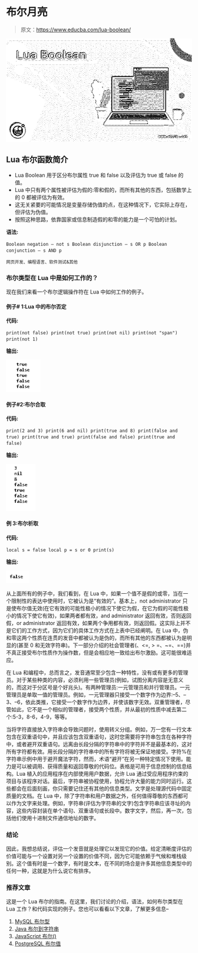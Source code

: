 # 布尔月亮

> 原文：<https://www.educba.com/lua-boolean/>

![Lua Boolean](img/690ded33bd4469a24ebfdbbefe2b42fe.png)



## Lua 布尔函数简介

*   Lua Boolean 用于区分布尔属性 true 和 false 以及评估为 true 或 false 的值。
*   Lua 中只有两个属性被评估为假的:零和假的，而所有其他的东西，包括数学上的 0 都被评估为有效。
*   这无关紧要的可能情况是变量存储伪值的点，在这种情况下，它实际上存在，但评估为伪值。
*   按照这种思路，依靠国家或信息制造假的和零的能力是一个可怕的计划。

**语法:**

`Boolean negation – not s
Boolean disjunction – s OR p
Boolean conjunction – s AND p`

<small>网页开发、编程语言、软件测试&其他</small>

### 布尔类型在 Lua 中是如何工作的？

现在我们来看一个布尔逻辑操作符在 Lua 中如何工作的例子。

#### 例子# 1:Lua 中的布尔否定

**代码:**

`print(not false)
print(not true)
print(not nil)
print(not "span")
print(not 1)`

**输出:**

![Lua Boolean 1](img/86bc211f73319244a2258dcfa80478bf.png)



#### 例子#2:布尔合取

**代码:**

`print(2 and 3)
print(6 and nil)
print(true and 8)
print(false and true)
print(true and true)
print(false and false)
print(true and false)`

**输出:**

![Lua Boolean 2](img/af0a9ad32a0e2f7496682949336098b1.png)



#### 例 3:布尔析取

**代码:**

`local s = false
local p = s or 0
print(s)`

**输出:**

![Lua Boolean 3](img/35477a1ed7e91c0f5c7b4b467285e30c.png)



从上面所有的例子中，我们看到，在 Lua 中，如果一个值不是假的或零，当在一个限制性的表达中使用时，它被认为是“有效的”。基本上，not administrator 只是使布尔值无效(在它有效的可能性极小的情况下使它为假，在它为假的可能性极小的情况下使它有效)，如果两者都有效，and administrator 返回有效，否则返回假，or administrator 返回有效，如果两个争用都有效，则返回假。这实际上并不是它们的工作方式，因为它们的具体工作方式在上表中已经阐明。在 Lua 中，伪和零这两个性质在连贯的发音中都被认为是伪的，而所有其他的东西都被认为是明显的(甚至 0 和无效字符串)。下一部分介绍的社会管理者(、<=, > =、~=、==)并不真正接受布尔性质作为操作数，但是会相应地一致给出布尔激励。这可能很难适应。

在 Lua 和编程中，总而言之，发音通常至少包含一种特性，没有或有更多的管理员。对于某些种类的内容，必须利用一些管理员(例如，试图分离内容是无意义的，而这对于分区号是个好兆头)。有两种管理员:一元管理员和并行管理员。一元管理员是单取一值的管理员。例如，一元管理器只接受一个数字作为边界:–5、–3、–6，依此类推，它接受一个数字作为边界，并使该数字无效。双重管理者，尽管如此，它不是一个相似的管理者，接受两个性质，并从最初的性质中减去第二个:5-3，8-6，4-9，等等。

当将字符直接放入字符串会导致问题时，使用转义分组。例如，万一您有一行文本包含在双重语句中，并且应该包含双重语句，这时您需要将字符串包含在各种字符中，或者避开双重语句。远离由长段分隔的字符串中的字符并不是最基本的，这对所有字符都有效。用长段分隔的字符串中的所有字符将被无保证地接受。字符%在字符串示例中用于避开魔法字符，然而，术语“避开”在另一种特定情况下使用。能力是可以被调用、获得质量和返回尊敬的代码位。表格是可用于信息控制的信息结构。Lua 植入的应用程序在内部使用用户数据，允许 Lua 通过受应用程序约束的项目与该程序对话。最后，字符串被协程使用，协程允许大量的能力同时运行。这些都会在后面刻画，你只需要记住还有其他的信息类型。文字是处理源代码中固定质量的文档。在 Lua 中，除了字符串和用户数据之外，任何值得尊敬的东西都可以作为文字来处理。例如，字符串(评估为字符串的文字)包含字符串应该寻址的内容，这些内容封装在单个语句、双重语句或长段中。数字文字，然后，再一次，包括他们使用十进制文件通信地址的数字。

### 结论

因此，我想总结说，评估一个发音就是处理它以发现它的价值。给定清晰度评估的价值可能与一个设置对另一个设置的价值不同，因为它可能依赖于气候和堆栈级别。这个值有时是一个数字，有时是文本，在不同的场合是许多其他信息类型中的任何一种，这就是为什么说它有排序。

### 推荐文章

这是一个 Lua 布尔的指南。在这里，我们讨论的介绍，语法，如何布尔类型在 Lua 工作？和代码实现的例子。您也可以看看以下文章，了解更多信息–

1.  [MySQL 布尔型](https://www.educba.com/mysql-boolean/)
2.  [Java 布尔到字符串](https://www.educba.com/java-boolean-to-string/)
3.  [JavaScript 布尔()](https://www.educba.com/javascript-boolean/)
4.  [PostgreSQL 布尔值](https://www.educba.com/postgresql-boolean/)





